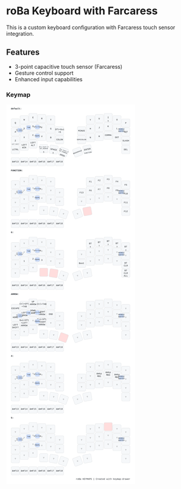 # roBa Keyboard with Farcaress

This is a custom keyboard configuration with Farcaress touch sensor integration.

## Features

- 3-point capacitive touch sensor (Farcaress)
- Gesture control support
- Enhanced input capabilities

### Keymap
![](keymap-drawer/roBa.svg)